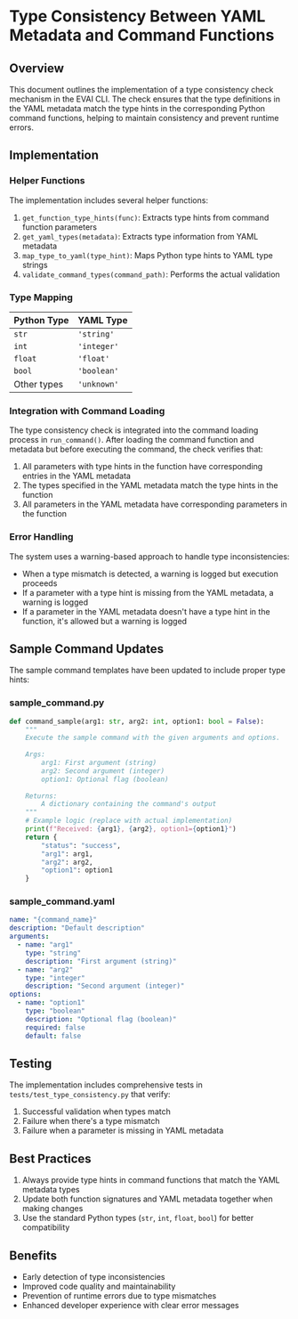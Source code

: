 # Type Consistency Between YAML Metadata and Command Functions

## Overview

This document outlines the implementation of a type consistency check mechanism in the EVAI CLI. The check ensures that the type definitions in the YAML metadata match the type hints in the corresponding Python command functions, helping to maintain consistency and prevent runtime errors.

## Implementation

### Helper Functions

The implementation includes several helper functions:

1. `get_function_type_hints(func)`: Extracts type hints from command function parameters
2. `get_yaml_types(metadata)`: Extracts type information from YAML metadata
3. `map_type_to_yaml(type_hint)`: Maps Python type hints to YAML type strings
4. `validate_command_types(command_path)`: Performs the actual validation

### Type Mapping

| Python Type | YAML Type    |
|-------------|--------------|
| `str`       | `'string'`   |
| `int`       | `'integer'`  |
| `float`     | `'float'`    |
| `bool`      | `'boolean'`  |
| Other types | `'unknown'`  |

### Integration with Command Loading

The type consistency check is integrated into the command loading process in `run_command()`. After loading the command function and metadata but before executing the command, the check verifies that:

1. All parameters with type hints in the function have corresponding entries in the YAML metadata
2. The types specified in the YAML metadata match the type hints in the function
3. All parameters in the YAML metadata have corresponding parameters in the function

### Error Handling

The system uses a warning-based approach to handle type inconsistencies:

- When a type mismatch is detected, a warning is logged but execution proceeds
- If a parameter with a type hint is missing from the YAML metadata, a warning is logged
- If a parameter in the YAML metadata doesn't have a type hint in the function, it's allowed but a warning is logged

## Sample Command Updates

The sample command templates have been updated to include proper type hints:

### sample_command.py
```python
def command_sample(arg1: str, arg2: int, option1: bool = False):
    """
    Execute the sample command with the given arguments and options.
    
    Args:
        arg1: First argument (string)
        arg2: Second argument (integer)
        option1: Optional flag (boolean)
    
    Returns:
        A dictionary containing the command's output
    """
    # Example logic (replace with actual implementation)
    print(f"Received: {arg1}, {arg2}, option1={option1}")
    return {
        "status": "success",
        "arg1": arg1,
        "arg2": arg2,
        "option1": option1
    }
```

### sample_command.yaml
```yaml
name: "{command_name}"
description: "Default description"
arguments:
  - name: "arg1"
    type: "string"
    description: "First argument (string)"
  - name: "arg2"
    type: "integer"
    description: "Second argument (integer)"
options:
  - name: "option1"
    type: "boolean"
    description: "Optional flag (boolean)"
    required: false
    default: false
```

## Testing

The implementation includes comprehensive tests in `tests/test_type_consistency.py` that verify:

1. Successful validation when types match
2. Failure when there's a type mismatch
3. Failure when a parameter is missing in YAML metadata

## Best Practices

1. Always provide type hints in command functions that match the YAML metadata types
2. Update both function signatures and YAML metadata together when making changes
3. Use the standard Python types (`str`, `int`, `float`, `bool`) for better compatibility

## Benefits

- Early detection of type inconsistencies
- Improved code quality and maintainability
- Prevention of runtime errors due to type mismatches
- Enhanced developer experience with clear error messages